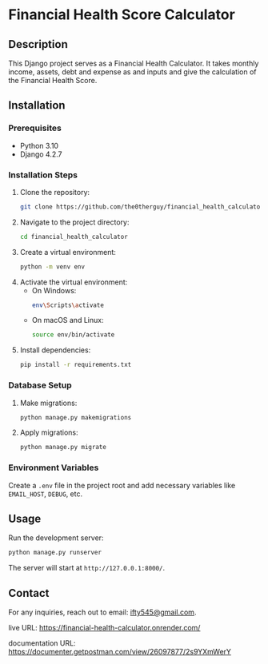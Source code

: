 # Financial Health Score Calculator

## Description
This Django project serves as a Financial Health Calculator. It takes monthly income, assets, debt and expense as and inputs and give the calculation of the Financial Health Score.

## Installation

### Prerequisites
- Python 3.10
- Django 4.2.7

### Installation Steps
1. Clone the repository: 
    ```bash
    git clone https://github.com/the0therguy/financial_health_calculator.git
    ```
2. Navigate to the project directory:
    ```bash
    cd financial_health_calculator
    ```
3. Create a virtual environment:
    ```bash
    python -m venv env
    ```
4. Activate the virtual environment:
    - On Windows:
        ```bash
        env\Scripts\activate
        ```
    - On macOS and Linux:
        ```bash
        source env/bin/activate
        ```
5. Install dependencies:
    ```bash
    pip install -r requirements.txt
    ```

### Database Setup
1. Make migrations:
    ```bash
    python manage.py makemigrations
    ```
2. Apply migrations:
    ```bash
    python manage.py migrate
    ```

### Environment Variables
Create a `.env` file in the project root and add necessary variables like `EMAIL_HOST`, `DEBUG`, etc.

## Usage
Run the development server:
```bash
python manage.py runserver
```
The server will start at `http://127.0.0.1:8000/`.

## Contact
For any inquiries, reach out to email: ifty545@gmail.com.

live URL: https://financial-health-calculator.onrender.com/

documentation URL: https://documenter.getpostman.com/view/26097877/2s9YXmWerY